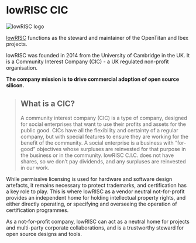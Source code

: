 # lowRISC CIC

![lowRISC logo](https://lowrisc.org/wp-content/uploads/2024/05/lowRISC-logo-red-White.svg)

[lowRISC](https://lowrisc.org/) functions as the steward and maintainer of the OpenTitan and Ibex projects.

lowRISC was founded in 2014 from the University of Cambridge in the UK.
It is a Community Interest Company (CIC) - a UK regulated non-profit organisation.

**The company mission is to drive commercial adoption of open source silicon.**

> ## What is a CIC?
> A community interest company (CIC) is a type of company, designed for social enterprises that want to use their profits and assets for the public good. CICs have all the flexibility and certainty of a regular company, but with special features to ensure they are working for the benefit of the community. 
> A social enterprise is a business with “for-good” objectives whose surpluses are reinvested for that purpose in the business or in the community. lowRISC C.I.C. does not have shares, so we don’t pay dividends, and any surpluses are reinvested in our work.

While permissive licensing is used for hardware and software design artefacts, it remains necessary to protect trademarks, and certification has a key role to play. 
This is where lowRISC as a vendor neutral not-for-profit provides an independent home for holding intellectual property rights, and either directly operating, or specifying and overseeing the operation of certification programmes.

As a not-for-profit company, lowRISC can act as a neutral home for projects and multi-party corporate collaborations, and is a trustworthy steward for open source designs and tools.
